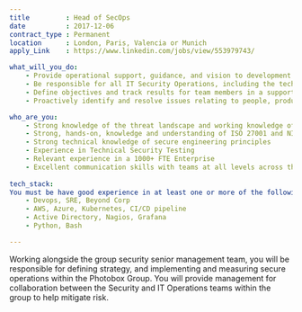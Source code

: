 ```yaml
---
title         : Head of SecOps
date          : 2017-12-06
contract_type : Permanent
location      : London, Paris, Valencia or Munich
apply_Link    : https://www.linkedin.com/jobs/view/553979743/

what_will_you_do:
    - Provide operational support, guidance, and vision to development teams. Work with team and product owners, providing guidance and execution of best practice.
    - Be responsible for all IT Security Operations, including the technology and production environments
    - Define objectives and track results for team members in a supportive, motivating, and fact-driven way
    - Proactively identify and resolve issues relating to people, product, tech and development.

who_are_you:
    - Strong knowledge of the threat landscape and working knowledge of global threats to cybersecurity
    - Strong, hands-on, knowledge and understanding of ISO 27001 and NIST Cybersecurity Framework
    - Strong technical knowledge of secure engineering principles
    - Experience in Technical Security Testing
    - Relevant experience in a 1000+ FTE Enterprise
    - Excellent communication skills with teams at all levels across the business
    
tech_stack:
You must be have good experience in at least one or more of the following:
    - Devops, SRE, Beyond Corp
    - AWS, Azure, Kubernetes, CI/CD pipeline
    - Active Directory, Nagios, Grafana
    - Python, Bash

---
```


Working alongside the group security senior management team, you will be responsible for defining strategy, and implementing and measuring secure operations within the Photobox Group. You will provide management for collaboration between the Security and IT Operations teams within the group to help mitigate risk.

